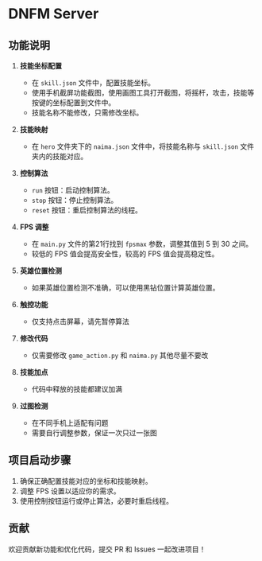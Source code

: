 # DNFM Server

## 功能说明

1. **技能坐标配置**
   - 在 `skill.json` 文件中，配置技能坐标。
   - 使用手机截屏功能截图，使用画图工具打开截图，将摇杆，攻击，技能等按键的坐标配置到文件中。
   - 技能名称不能修改，只需修改坐标。

2. **技能映射**
   - 在 `hero` 文件夹下的 `naima.json` 文件中，将技能名称与 `skill.json` 文件夹内的技能对应。

3. **控制算法**
   - `run` 按钮：启动控制算法。
   - `stop` 按钮：停止控制算法。
   - `reset` 按钮：重启控制算法的线程。

4. **FPS 调整**
   - 在 `main.py` 文件的第21行找到 `fpsmax` 参数，调整其值到 5 到 30 之间。
   - 较低的 FPS 值会提高安全性，较高的 FPS 值会提高稳定性。

5. **英雄位置检测**
   - 如果英雄位置检测不准确，可以使用黑钻位置计算英雄位置。

6. **触控功能**
   - 仅支持点击屏幕，请先暂停算法

7. **修改代码**
   - 仅需要修改 `game_action.py` 和 `naima.py` 其他尽量不要改

7. **技能加点**
   - 代码中释放的技能都建议加满

8. **过图检测**
   - 在不同手机上适配有问题
   - 需要自行调整参数，保证一次只过一张图

## 项目启动步骤

1. 确保正确配置技能对应的坐标和技能映射。
2. 调整 FPS 设置以适应你的需求。
3. 使用控制按钮运行或停止算法，必要时重启线程。

## 贡献

欢迎贡献新功能和优化代码，提交 PR 和 Issues 一起改进项目！

